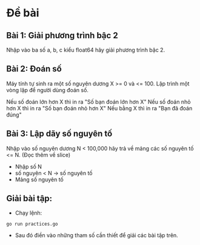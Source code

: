 # Đề bài

## Bài 1: Giải phương trình bậc 2
Nhập vào ba số a, b, c kiểu float64 hãy giải phương trình bậc 2.

## Bài 2: Đoán số
Máy tính tự sinh ra một số nguyên dương X >= 0 và <= 100. Lập trình một vòng lặp để người dùng đoán số.

Nếu số đoán lớn hơn X thì in ra "Số bạn đoán lớn hơn X"
Nếu số đoán nhỏ hơn X thì in ra "Số bạn đoán nhỏ hơn X"
Nếu bằng X thì in ra "Bạn đã đoán đúng"

## Bài 3: Lập dãy số nguyên tố
Nhập vào số nguyên dương N < 100,000 hãy trả về mảng các số nguyên tố <= N. (Đọc thêm về slice)

- Nhập số N
- số nguyên < N -> số nguyên tố
- Mảng số nguyên tố


## Giải bài tập:

- Chạy lệnh:

```
go run practices.go
```

- Sau đó điền vào những tham số cần thiết để giải các bài tập trên.